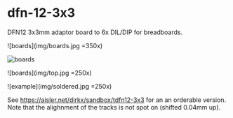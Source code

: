 # dfn-12-3x3

DFN12 3x3mm adaptor board to 6x DIL/DIP for breadboards.

![boards](img/boards.jpg =350x)

![boards](img/boards.jpg)

![boards](img/top.jpg =250x)

![example](img/soldered.jpg =250x)

See https://aisler.net/dirkx/sandbox/tdfn12-3x3 for an an orderable version. Note that the alighnment of the tracks is not spot on (shifted 0.04mm up).

